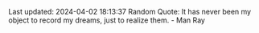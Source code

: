 Last updated: 2024-04-02 18:13:37
Random Quote: It has never been my object to record my dreams, just to realize them. - Man Ray